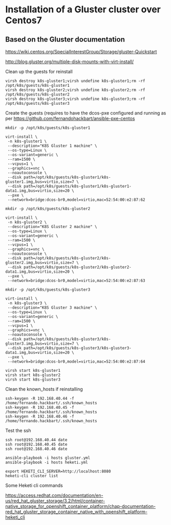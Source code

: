 # Installation of a Gluster cluster over Centos7 


## Based on the Gluster documentation

https://wiki.centos.org/SpecialInterestGroup/Storage/gluster-Quickstart

http://blog.gluster.org/multiple-disk-mounts-with-virt-install/

Clean up the guests for reinstall
```
virsh destroy k8s-gluster1;virsh undefine k8s-gluster1;rm -rf /opt/k8s/guests/k8s-gluster1
virsh destroy k8s-gluster2;virsh undefine k8s-gluster2;rm -rf /opt/k8s/guests/k8s-gluster2
virsh destroy k8s-gluster3;virsh undefine k8s-gluster3;rm -rf /opt/k8s/guests/k8s-gluster3
```

Create the guests (requires to have the dcos-pxe configured and running as per https://github.com/fernandohackbart/ansible-pxe-centos
```
mkdir -p /opt/k8s/guests/k8s-gluster1

virt-install \
 -n k8s-gluster1 \
 --description="K8S Gluster 1 machine" \
 --os-type=Linux \
 --os-variant=generic \
 --ram=1500 \
 --vcpus=1 \
 --graphics=vnc \
 --noautoconsole \
 --disk path=/opt/k8s/guests/k8s-gluster1/k8s-gluster1.img,bus=virtio,size=7 \
 --disk path=/opt/k8s/guests/k8s-gluster1/k8s-gluster1-data1.img,bus=virtio,size=20 \
 --pxe \
 --network=bridge:dcos-br0,model=virtio,mac=52:54:00:e2:87:62

mkdir -p /opt/k8s/guests/k8s-gluster2

virt-install \
 -n k8s-gluster2 \
 --description="K8S Gluster 2 machine" \
 --os-type=Linux \
 --os-variant=generic \
 --ram=1500 \
 --vcpus=1 \
 --graphics=vnc \
 --noautoconsole \
 --disk path=/opt/k8s/guests/k8s-gluster2/k8s-gluster2.img,bus=virtio,size=7 \
 --disk path=/opt/k8s/guests/k8s-gluster2/k8s-gluster2-data1.img,bus=virtio,size=20 \
 --pxe \
 --network=bridge:dcos-br0,model=virtio,mac=52:54:00:e2:87:63

mkdir -p /opt/k8s/guests/k8s-gluster3

virt-install \
 -n k8s-gluster3 \
 --description="K8S Gluster 3 machine" \
 --os-type=Linux \
 --os-variant=generic \
 --ram=1500 \
 --vcpus=1 \
 --graphics=vnc \
 --noautoconsole \
 --disk path=/opt/k8s/guests/k8s-gluster3/k8s-gluster3.img,bus=virtio,size=7 \
 --disk path=/opt/k8s/guests/k8s-gluster3/k8s-gluster3-data1.img,bus=virtio,size=20 \
 --pxe \
 --network=bridge:dcos-br0,model=virtio,mac=52:54:00:e2:87:64

virsh start k8s-gluster1
virsh start k8s-gluster2
virsh start k8s-gluster3
```

Clean the known_hosts if reinstalling
```
ssh-keygen -R 192.168.40.44 -f /home/fernando.hackbart/.ssh/known_hosts
ssh-keygen -R 192.168.40.45 -f /home/fernando.hackbart/.ssh/known_hosts
ssh-keygen -R 192.168.40.46 -f /home/fernando.hackbart/.ssh/known_hosts
```

Test the ssh
```
ssh root@192.168.40.44 date
ssh root@192.168.40.45 date
ssh root@192.168.40.46 date
```

```
ansible-playbook -i hosts gluster.yml
ansible-playbook -i hosts heketi.yml
```

```
export HEKETI_CLI_SERVER=http://localhost:8080
heketi-cli cluster list
```

Some Heketi cli commands

https://access.redhat.com/documentation/en-us/red_hat_gluster_storage/3.2/html/container-native_storage_for_openshift_container_platform/chap-documentation-red_hat_gluster_storage_container_native_with_openshift_platform-heketi_cli
